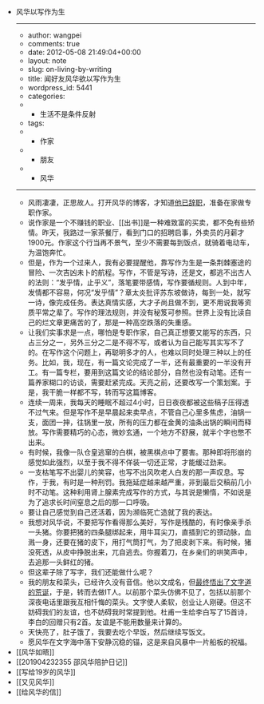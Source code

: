 - 风华以写作为生
    - ---
    - author: wangpei
    - comments: true
    - date: 2012-05-08 21:49:04+00:00
    - layout: note
    - slug: on-living-by-writing
    - title: 闻好友风华欲以写作为生
    - wordpress_id: 5441
    - categories:
    - - 生活不是条件反射
    - tags:
    - - 作家
    - - 朋友
    - - 风华
    - ---
    - 风雨凄凄，正思故人。打开风华的博客，才知道[他已辞职](http://fenghua.blog.paowang.net/2012/05/04/新生活-2/)，准备在家做专职作家。
    - 说作家是一个不赚钱的职业、[[出书]]是一种难致富的买卖，都不免有些矫情。昨天，我路过一家茶餐厅，看到门口的招聘启事，外卖员的月薪才1900元。作家这个行当再不景气，至少不需要每到饭点，就骑着电动车，为温饱奔忙。
    - 但是，作为一个过来人，我有必要提醒他，靠写作为生是一条荆棘塞途的冒险、一次吉凶未卜的航程。写作，不管是写诗，还是文，都逃不出古人的法则：“发乎情，止乎义”，落笔要带感情，写作要循规则。人到中年，发情都不容易，何况“发乎情”？章太炎批评苏东坡做诗，每到一处，就写一诗，像完成任务。表达真情实感，大才子尚且做不到，更不用说我等资质平常之辈了。写作的理法规则，并没有秘笈可参照。世界上没有比读自己的烂文章更痛苦的了，那是一种高空跌落的失重感。
    - 让我们实事求是一点，哪怕是专职作家，自己真正想要又能写的东西，只占三分之一，另外三分之二是不得不写，或者认为自己能写其实写不了的。在写作这个问题上，再聪明多才的人，也难以同时处理三种以上的任务。比如，我，现在，有一篇文论完成了一半，还有最重要的一半没有开工。有一篇专栏，要用到这篇文论的结论部分，自然也没有动笔。还有一篇养家糊口的访谈，需要赶紧完成。天亮之前，还要改写一个策划案。于是，我干脆一样都不写，转而写这篇博客。
    - 连续一周来，我每天的睡眠不超过4小时，日日夜夜都被这些稿子压得透不过气来。但是写作不是早晨起来卖早点，不管自己心里多焦虑，油锅一支，面团一抻，往锅里一放，所有的压力都在金黄的油条出锅的瞬间而释放。写作需要精巧的心态，微妙玄通，一个地方不舒展，就半个字也憋不出来。
    - 有时候，我像一队仓皇逃窜的白棋，被黑棋点中了要害。那种即将形崩的感觉如此强烈，以至于我不得不佯装一切还正常，才能缓过劲来。
    - 一支枯笔写不出婴儿的笑容，也写不出风吹老人白发的那一声叹息。写作，于我，有时是一种刑罚。我拖延症越来越严重，非到最后交稿前几小时不动笔。这种利用肾上腺素完成写作的方式，与其说是懒惰，不如说是为了追求长时间窒息之后的那一口呼吸。
    - 要让自己感觉到自己还活着，因为濒临死亡造就了我的表达。
    - 我想对风华说，不要把写作看得那么美好，写作是残酷的，有时像亲手杀一头猪。你要把猪的四条腿绑起来，用牛耳尖刀，直插到它的颈动脉，血溅一身，还要在猪的皮下，用打气筒打气，为了把皮剥下来。有时候，猪没死透，从皮中挣脱出来，兀自逃去。你握着刀，在乡亲们的哄笑声中，去追那一头鲜红的猪。
    - 但这辈子除了写字，我们还能做什么呢？
    - 我的朋友和菜头，已经许久没有音信。他以文成名，但[最终悟出了文字道的荒诞](http://www.hecaitou.net/?p=7226)，于是，转而去做IT人。以前那个菜头仿佛不见了，包括以前那个深夜电话里跟我互相忏悔的菜头。文字使人柔软，创业让人刚硬。但这不妨碍我们的友谊，也不妨碍我时常提到他。杜甫一生给李白写了15首诗，李白的回赠只有2首。友谊是不能用数量来计算的。
    - 天快亮了，肚子饿了，我要去吃个早饭，然后继续写饭文。
    - 愿风华在文字海中落下安静沉稳的锚，这是来自风暴中一片船板的祝福。
- [[风华如晤]]
- [[201904232355 邵风华陪护日记]]
- [[写给19岁的风华]]
- [[又见风华]]
- [[给风华的信]]
